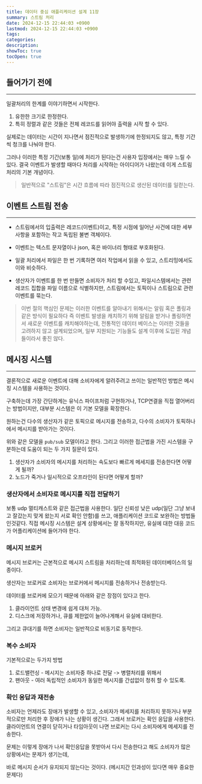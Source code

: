 ```yaml
---
title: 데이터 중심 애플리케이션 설계 11장
summary: 스트림 처리
date: 2024-12-15 22:44:03 +0900
lastmod: 2024-12-15 22:44:03 +0900
tags: 
categories: 
description: 
showToc: true
tocOpen: true
---
```


## 들어가기 전에
---

일괄처리의 한계를 이야기하면서 시작한다.

1. 유한한 크기로 한정한다.
2. 특히 정렬과 같은 것들은 전체 레코드를 읽어야 출력을 시작 할 수 있다.

실제로는 데이터는 시간이 지나면서 점진적으로 발생하기에 한정되지도 않고,
특정 기간씩 청크를 나눠야 한다.

그러나 이러한 특정 기간(보통 일)에 처리가 된다는건 사용자 입장에서는 매우 느릴 수 있다.
결국 이벤트가 발생할 때마다 처리를 시작하는 아이디어가 나왔는데 이게 스트림 처리의 기본 개념이다.

> 일반적으로 "스트림"은 시간 흐름에 따라 점진적으로 생산된 데이터를 일컫는다.

## 이벤트 스트림 전송
---

- 스트림에서의 입출력은 레코드(이벤트)이고, 특정 시점에 일어난 사건에 대한 세부사항을 포함하는 작고 독립된 불변 객체이다.

- 이벤트는 텍스트 문자열이나 json, 혹은 바이너리 형태로 부호화된다.

- 일괄 처리에서 파일은 한 번 기록하면 여러 작업에서 읽을 수 있고, 스트리밍에서도 이와 비슷하다.

- 생산자가 이벤트를 한 번 만들면 소비자가 처리 할  수있고, 파일시스템에서는 관련 레코드 집합을 파일 이름으로 식별하지만, 스트림에서는 토픽이나 스트림으로 관련 이벤트를 묶는다.

> 이번 절의 핵심인 문제는 이러한 이벤트를 알아내기 위해서는 알림 혹은 폴링과 같은 방식이 필요하다
> 즉 이벤트 발생을 캐치하기 위해 알림을 받거나 폴링하면서 새로운 이벤트를 캐치해야하는데,
> 전통적인 데이터 베이스는 이러한 것들을 고려하지 않고 설계되었으며, 일부 지원되는 기능들도 설계 이후에 도입된 개념들이라서 좋진 않다.

## 메시징 시스템
---

결론적으로 새로운 이벤트에 대해 소비자에게 알려주려고 쓰이는 일반적인 방법은 메시징 시스템을 사용하는 것이다.

구축하는데 가장 간단하게는 유닉스 파이프처럼 구현하거나, TCP연결을 직접 열어버리는 방법이지만, 대부분 시스템은 이 기본 모델을 확장한다.

원하는건 다수의 생산자가 같은 토픽으로 메시지를 전송하고, 다수의 소비자가 토픽하나에서 메시지를 받아가는 것이다.

위와 같은 모델을 `pub/sub` 모델이라고 한다. 그리고 이러한 접근법을 가진 시스템을 구분하는데 도움이 되는 두 가지 질문이 있다.

1. 생산자가 소비자의 메시지를 처리하는 속도보다 빠르게 메세지를 전송한다면 어떻게 될까?
2. 노드가 죽거나 일시적으로 오프라인이 된다면 어떻게 할까?

### 생산자에서 소비자로 메시지를 직접 전달하기

보통 udp 멀티캐스트와 같은 접근법을 사용한다.
일단 신뢰성 낮은 udp(일단 그냥 보내고 잘갔는지 맞게 왔는지 서로 확인 안함)를 쓰고,
애플리케이션 코드로 보완하는 방법들인것같다.
직접 메시징 시스템은 설계 상황에서는 잘 동작하지만, 유실에 대한 대응 코드가 어플리케이션에 들어가야 한다.

### 메시지 브로커

메시지 브로커는 근본적으로 메시지 스트림을 처리하는데 최적화된 데이터베이스의 일종이다.

생산자는 브로커로 소비자는 브로커에서 메시지를 전송하거나 전송받는다.

데이터를 브로커에 모으기 때문에 아래와 같은 장점이 있다고 한다.
1. 클라이언트 상태 변경에 쉽게 대처 가능.
2. 디스크에 저장하거나, 큐를 제한없이 늘어나게해서 유실에 대비한다.

그리고 큐대기를 하면 소비자는 일반적으로 비동기로 동작한다.


### 복수 소비자

기본적으로는 두가지 방법
1. 로드밸런싱 - 메시지는 소비자중 하나로 전달 -> 병렬처리를 위해서
2. 팬아웃 - 여러 독립적인 소비자가 동일한 메시지를 간섭없이 청취 할 수 있도록.

### 확인 응답과 재전송

소비자는 언제라도 장애가 발생할 수 있고, 소비자가 메세지를 처리하지 못하거나 부분적으로만 처리한 후 장애가 나는 상황이 생긴다.
그래서 브로커는 확인 응답을 사용한다. 클라이언트의 연결이 닫히거나 타임아웃이 나면 브로커는 다시 소비자에게 메세지를 전송한다.

문제는 이렇게 장애가 나서 확인응답을 못받아서 다시 전송한다고 해도 소비자가 많은 상황에서는 문제가 생기는데,

바로 메시지 순서가 유지되지 않는다는 것이다. (메시지간 인과성이 있다면 매우 중요한 문제다)


